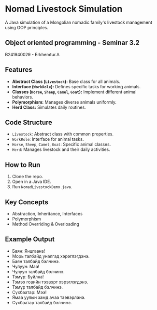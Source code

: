 # Nomad Livestock Simulation

A Java simulation of a Mongolian nomadic family's livestock management using OOP principles.

## Object oriented programming - Seminar 3.2

B241940029 - Erkhemtur.A

## Features

- **Abstract Class (`Livestock`):** Base class for all animals.
- **Interface (`WorkRole`):** Defines specific tasks for working animals.
- **Classes (`Horse`, `Sheep`, `Camel`, `Goat`):** Implement different animal behaviors.
- **Polymorphism:** Manages diverse animals uniformly.
- **Herd Class:** Simulates daily routines.

## Code Structure

- `Livestock`: Abstract class with common properties.
- `WorkRole`: Interface for animal tasks.
- `Horse`, `Sheep`, `Camel`, `Goat`: Specific animal classes.
- `Herd`: Manages livestock and their daily activities.

## How to Run

1.  Clone the repo.
2.  Open in a Java IDE.
3.  Run `NomadLivestockDemo.java`.

## Key Concepts

- Abstraction, Inheritance, Interfaces
- Polymorphism
- Method Overriding & Overloading

## Example Output

- Баян: Янцгаана!
- Морь талбайд уналгад хэрэглэгдэнэ.
- Баян талбайд бэлчинэ.
- Чулуун: Маа!
- Чулуун талбайд бэлчинэ.
- Тэмүр: Буйлна!
- Тэмээ говийн тээвэрт хэрэглэгдэнэ.
- Тэмүр талбайд бэлчинэ.
- Сүхбаатар: Мээ!
- Ямаа уулын замд ачаа тээвэрлэнэ.
- Сүхбаатар талбайд бэлчинэ.
